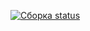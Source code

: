 [![Сборка status](https://ci.appveyor.com/api/projects/status/rkq7xnivrdhselra/branch/main?svg=true)](https://ci.appveyor.com/project/JuliyaSalam/ci21/branch/main)